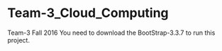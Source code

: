 # Team-3_Cloud_Computing
Team-3 Fall 2016
You need to download the BootStrap-3.3.7 to run this project.
